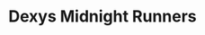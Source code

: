 ---
title: "Dexys Midnight Runners"
summary: "English pop rock group with soul influences founded in 1978."
image: "dexys-midnight-runners.jpg"
---